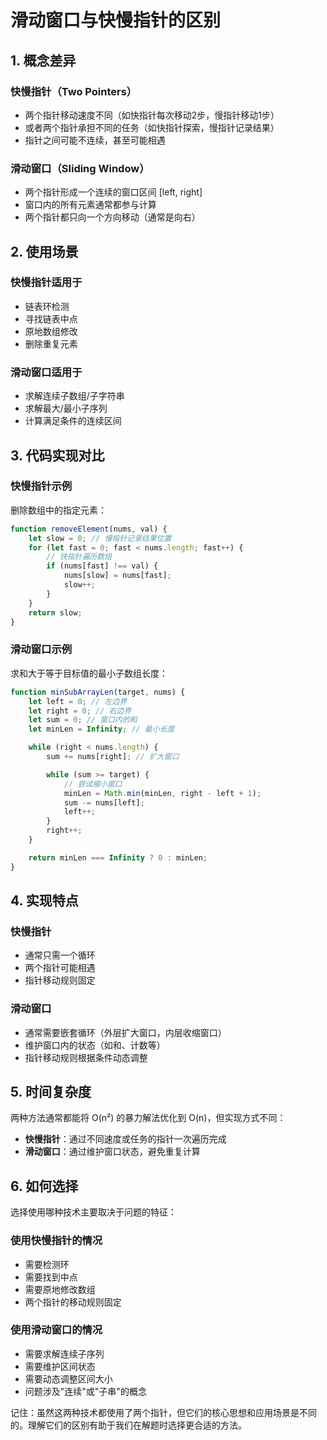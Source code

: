 # 滑动窗口与快慢指针的区别

## 1. 概念差异

### 快慢指针（Two Pointers）

- 两个指针移动速度不同（如快指针每次移动2步，慢指针移动1步）
- 或者两个指针承担不同的任务（如快指针探索，慢指针记录结果）
- 指针之间可能不连续，甚至可能相遇

### 滑动窗口（Sliding Window）

- 两个指针形成一个连续的窗口区间 [left, right]
- 窗口内的所有元素通常都参与计算
- 两个指针都只向一个方向移动（通常是向右）

## 2. 使用场景

### 快慢指针适用于

- 链表环检测
- 寻找链表中点
- 原地数组修改
- 删除重复元素

### 滑动窗口适用于

- 求解连续子数组/子字符串
- 求解最大/最小子序列
- 计算满足条件的连续区间

## 3. 代码实现对比

### 快慢指针示例

删除数组中的指定元素：

```javascript
function removeElement(nums, val) {
    let slow = 0; // 慢指针记录结果位置
    for (let fast = 0; fast < nums.length; fast++) {
        // 快指针遍历数组
        if (nums[fast] !== val) {
            nums[slow] = nums[fast];
            slow++;
        }
    }
    return slow;
}
```

### 滑动窗口示例

求和大于等于目标值的最小子数组长度：

```javascript
function minSubArrayLen(target, nums) {
    let left = 0; // 左边界
    let right = 0; // 右边界
    let sum = 0; // 窗口内的和
    let minLen = Infinity; // 最小长度

    while (right < nums.length) {
        sum += nums[right]; // 扩大窗口

        while (sum >= target) {
            // 尝试缩小窗口
            minLen = Math.min(minLen, right - left + 1);
            sum -= nums[left];
            left++;
        }
        right++;
    }

    return minLen === Infinity ? 0 : minLen;
}
```

## 4. 实现特点

### 快慢指针

- 通常只需一个循环
- 两个指针可能相遇
- 指针移动规则固定

### 滑动窗口

- 通常需要嵌套循环（外层扩大窗口，内层收缩窗口）
- 维护窗口内的状态（如和、计数等）
- 指针移动规则根据条件动态调整

## 5. 时间复杂度

两种方法通常都能将 O(n²) 的暴力解法优化到 O(n)，但实现方式不同：

- **快慢指针**：通过不同速度或任务的指针一次遍历完成
- **滑动窗口**：通过维护窗口状态，避免重复计算

## 6. 如何选择

选择使用哪种技术主要取决于问题的特征：

### 使用快慢指针的情况

- 需要检测环
- 需要找到中点
- 需要原地修改数组
- 两个指针的移动规则固定

### 使用滑动窗口的情况

- 需要求解连续子序列
- 需要维护区间状态
- 需要动态调整区间大小
- 问题涉及"连续"或"子串"的概念

记住：虽然这两种技术都使用了两个指针，但它们的核心思想和应用场景是不同的。理解它们的区别有助于我们在解题时选择更合适的方法。
